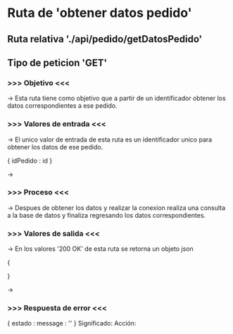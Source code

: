 # Ruta de 'obtener datos pedido'

## Ruta relativa './api/pedido/getDatosPedido'

## Tipo de peticion 'GET'

### >>> Objetivo <<<

->  Esta ruta tiene como objetivo que a partir de un identificador obtener los datos correspondientes a ese pedido.

### >>> Valores de entrada <<<

-> El unico valor de entrada de esta ruta es un identificador unico para obtener los datos de ese pedido. 

{
  idPedido : id
}

-> 

### >>> Proceso <<<

-> Despues de obtener los datos y realizar la conexion realiza una consulta a la base de datos y finaliza regresando los datos correspondientes.

### >>> Valores de salida <<<

-> En los valores '200 OK' de esta ruta se retorna un objeto json

{
  
}

-> 

### >>> Respuesta de error <<<

{
estado : 
message : ''
}
Significado:
Acción: